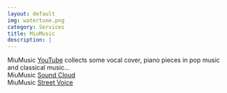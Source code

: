 ```yaml
---
layout: default
img: watertune.png
category: Services
title: MiuMusic
description: |
---
```

  MiuMusic <a href="https://www.youtube.com/channel/UCO-n8NtK1M4MF28s9932tnw?view_as=subscriber">YouTube</a> collects some vocal cover, piano pieces in pop music and classical music...</br>
  MiuMusic <a href="https://soundcloud.com/miu-music-795155392">Sound Cloud</a></br>
  MiuMusic <a href="https://streetvoice.com/BabybearEunice/">Street Voice</a></br>

